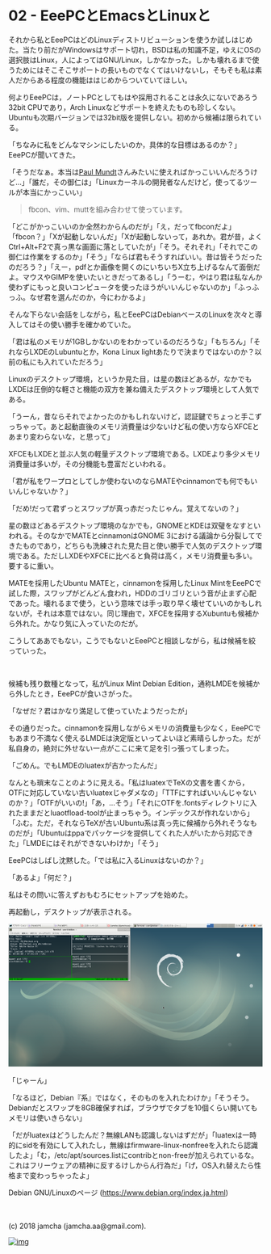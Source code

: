 # 02 - EeePCとEmacsとLinuxと

それから私とEeePCはどのLinuxディストリビューションを使うか試しはじめた。当たり前だがWindowsはサポート切れ，BSDは私の知識不足，ゆえにOSの選択肢はLinux，人によってはGNU/Linux，しかなかった。しかも壊れるまで使うためにはそこそこサポートの長いものでなくてはいけないし，そもそも私は素人だからある程度の機能ははじめからついていてほしい。  

何よりEeePCは，ノートPCとしてもはや採用されることは永久にないであろう32bit CPUであり，Arch Linuxなどサポートを終えたものも珍しくない。Ubuntuも次期バージョンでは32bit版を提供しない。初めから候補は限られている。  

「ちなみに私をどんなマシンにしたいのか，具体的な目標はあるのか？」EeePCが聞いてきた。  

「そうだなぁ。本当は[Paul Mundt](https://jp.linux.com/linux-community/30linuxkerneldevelopers/393718-30linux-paul-mundt)さんみたいに使えればかっこいいんだろうけど…」「誰だ，その御仁は」「Linuxカーネルの開発者なんだけど，使ってるツールが本当にかっこいい」  

> fbcon、vim、muttを組み合わせて使っています。  

「どこがかっこいいのか全然わからんのだが」「え，だってfbconだよ」「fbcon？」「Xが起動しないんだ」「Xが起動しないって，あれか。君が昔，よくCtrl+Alt+F2で真っ黒な画面に落としていたが」「そう。それそれ」「それでこの御仁は作業をするのか」「そう」「ならば君もそうすればいい。昔は皆そうだったのだろう？」「えー，pdfとか画像を開くのにいちいちX立ち上げるなんて面倒だよ。マウスやGIMPを使いたいときだってあるし」「うーむ，やはり君は私なんか使わずにもっと良いコンピュータを使ったほうがいいんじゃないのか」「ふっふっふ。なぜ君を選んだのか，今にわかるよ」  

そんな下らない会話をしながら，私とEeePCはDebianベースのLinuxを次々と導入してはその使い勝手を確かめていた。  

「君は私のメモリが1GBしかないのをわかっているのだろうな」「もちろん」「それならLXDEのLubuntuとか，Kona Linux lightあたりで決まりではないのか？以前の私にも入れていただろう」  

Linuxのデスクトップ環境，というか見た目，は星の数ほどあるが，なかでもLXDEは圧倒的な軽さと機能の双方を兼ね備えたデスクトップ環境として人気である。  

「うーん，昔ならそれでよかったのかもしれないけど，認証鍵でちょっと手こずっちゃって。あと起動直後のメモリ消費量は少ないけど私の使い方ならXFCEとあまり変わらないな，と思って」  

XFCEもLXDEと並ぶ人気の軽量デスクトップ環境である。LXDEより多少メモリ消費量は多いが，その分機能も豊富だといわれる。  

「君が私をワープロとしてしか使わないのならMATEやcinnamonでも何でもいいんじゃないか？」  

「だめ!だって君ずっとスワップが真っ赤だったじゃん。覚えてないの？」  

星の数ほどあるデスクトップ環境のなかでも，GNOMEとKDEは双璧をなすといわれる。そのなかでMATEとcinnamonはGNOME 3における議論から分裂してできたものであり，どちらも洗練された見た目と使い勝手で人気のデスクトップ環境である。ただしLXDEやXFCEに比べると負荷は高く，メモリ消費量も多い。要するに重い。  

MATEを採用したUbuntu MATEと，cinnamonを採用したLinux MintをEeePCで試した際，スワップがどんどん食われ，HDDのゴリゴリという音が止まず心配であった。壊れるまで使う，という意味では手っ取り早く壊せていいのかもしれないが，それは本意ではない。同じ理由で，XFCEを採用するXubuntuも候補から外れた。かなり気に入っていたのだが。  

こうしてああでもない，こうでもないとEeePCと相談しながら，私は候補を絞っていった。  

<br>  

候補も残り数種となって，私がLinux Mint Debian Edition，通称LMDEを候補から外したとき，EeePCが食いさがった。  

「なぜだ？君はかなり満足して使っていたようだったが」  

その通りだった。cinnamonを採用しながらメモリの消費量も少なく，EeePCでもあまり不満なく使えるLMDEは決定版といってよいほど素晴らしかった。だが私自身の，絶対に外せない一点がここに来て足を引っ張ってしまった。  

「ごめん。でもLMDEのluatexが古かったんだ」  

なんとも瑣末なことのように見える。「私はluatexでTeXの文書を書くから，OTFに対応していない古いluatexじゃダメなの」「TTFにすればいいんじゃないのか？」「OTFがいいの!」「あ，…そう」「それにOTFを.fontsディレクトリに入れたままだとluaotfload-toolが止まっちゃう。インデックスが作れないから」「ふむ。ただ，それならTeXが古いUbuntu系は真っ先に候補から外れそうなものだが」「Ubuntuはppaでパッケージを提供してくれた人がいたから対応できた」「LMDEにはそれができないわけか」「そう」  

EeePCはしばし沈黙した。「では私に入るLinuxはないのか？」  

「あるよ」「何だ？」  

私はその問いに答えずおもむろにセットアップを始めた。  

再起動し，デスクトップが表示される。  

![debian-screen](./gitbook/images/01.png)  

「じゃーん」  

「なるほど，Debian『系』ではなく，そのものを入れたわけか」「そうそう。Debianだとスワップを8GB確保すれば，ブラウザでタブを10個くらい開いてもメモリは使いきらない」  

「だがluatexはどうしたんだ？無線LANも認識しないはずだが」「luatexは一時的にsidを有効にして入れたし，無線はfirmware-linux-nonfreeを入れたら認識したよ」「む，/etc/apt/sources.listにcontribとnon-freeが加えられているな。これはフリーウェアの精神に反するけしからん行為だ」「げ，OS入れ替えたら性格まで変わっちゃったよ」  

Debian GNU/Linuxのページ (<https://www.debian.org/index.ja.html>)  

<br>  
<br>  
(c) 2018 jamcha (jamcha.aa@gmail.com).  

[![img](http://i.creativecommons.org/l/by-sa/4.0/88x31.png)](http://creativecommons.org/licenses/by-sa/4.0/deed)
